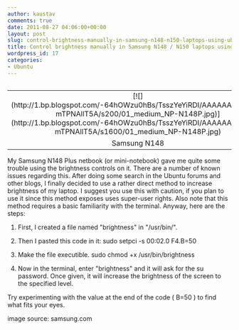 ```yaml
---
author: kaustav
comments: true
date: 2011-08-27 04:06:00+00:00
layout: post
slug: control-brightness-manually-in-samsung-n148-n150-laptops-using-ubuntu
title: Control brightness manually in Samsung N148 / N150 laptops using Ubuntu
wordpress_id: 17
categories:
- Ubuntu
---
```



<table cellpadding="0" style="float: left; margin-right: 1em; text-align: left;" cellspacing="0" class="tr-caption-container" >
<tbody >
<tr >

<td style="text-align: center;" >[![](http://1.bp.blogspot.com/-64hOWzu0hBs/TsszYeYiRDI/AAAAAAAAAZM/-mTPNAllT5A/s200/01_medium_NP-N148P.jpg)](http://1.bp.blogspot.com/-64hOWzu0hBs/TsszYeYiRDI/AAAAAAAAAZM/-mTPNAllT5A/s1600/01_medium_NP-N148P.jpg)
</td>
</tr>
<tr >

<td style="text-align: center;" class="tr-caption" >Samsung N148
</td>
</tr>
</tbody>
</table>
My Samsung N148 Plus netbook (or mini-notebook) gave me quite some trouble using the brightness controls on it. There are a number of known issues regarding this.
After doing some search in the Ubuntu forums and other blogs, I finally decided to use a rather direct method to increase brightness of my laptop. I suggest you use this with caution, if you plan to use it since this method exposes uses super-user rights. Also note that this method requires a basic familiarity with the terminal.<!-- more -->
Anyway, here are the steps:




	
  1. First, I created a file named "brightness" in "/usr/bin/".

	
  2. Then I pasted this code in it: sudo setpci -s 00:02.0 F4.B=50

	
  3. Make the file executible. sudo chmod +x /usr/bin/brightness

	
  4. Now in the terminal, enter "brightness" and it will ask for the su password. Once given, it will increase the brightness of the screen to the specified level.


Try experimenting with the value at the end of the code ( B=50 ) to find what fits your eyes.

image source: samsung.com


